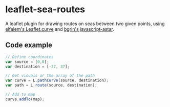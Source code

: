 # leaflet-sea-routes

A leaflet plugin for drawing routes on seas between two given points, using [elfalem's Leaflet.curve](https://github.com/elfalem/Leaflet.curve) and [bgrin's javascript-astar](https://github.com/bgrins/javascript-astar).

## Code example

```javascript
// Define coordinates
var source = [0,0];
var destination = [-37, 37];

// Get visuals or the array of the path
var curve = L.pathCurve(source, destination);
var path = L.route(source, destination);

// Add to map
curve.addTo(map);
```